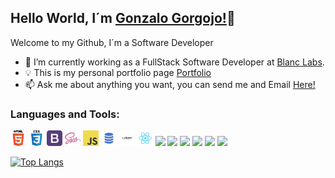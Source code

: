## Hello World, I´m [Gonzalo Gorgojo!](https://www.linkedin.com/in/gonzalogorgojo/)👋

Welcome to my Github, I´m a Software Developer 

- 🌱 I’m currently working as a FullStack Software Developer at [Blanc Labs](https://blanclabs.com/).
- 💡 This is my personal portfolio page [Portfolio](https://gonzalogorgojo.github.io/)
- 📫 Ask me about anything you want, you can send me and Email [Here!](mailto:gongorgojo@gmail.com) 

### **Languages and Tools:**

<code><img height="25" src="https://raw.githubusercontent.com/github/explore/80688e429a7d4ef2fca1e82350fe8e3517d3494d/topics/html/html.png"></code>
<code><img height="25" src="https://raw.githubusercontent.com/github/explore/80688e429a7d4ef2fca1e82350fe8e3517d3494d/topics/css/css.png"></code>
<code><img height="25" src="https://raw.githubusercontent.com/github/explore/80688e429a7d4ef2fca1e82350fe8e3517d3494d/topics/bootstrap/bootstrap.png"></code>
<code><img height="25" src="https://raw.githubusercontent.com/github/explore/80688e429a7d4ef2fca1e82350fe8e3517d3494d/topics/sass/sass.png"></code>
<code><img height="25" src="https://raw.githubusercontent.com/github/explore/80688e429a7d4ef2fca1e82350fe8e3517d3494d/topics/javascript/javascript.png"></code>
<code><img height="25" src="https://raw.githubusercontent.com/github/explore/80688e429a7d4ef2fca1e82350fe8e3517d3494d/topics/sql/sql.png"></code>
<code><img height="25" src="https://raw.githubusercontent.com/github/explore/80688e429a7d4ef2fca1e82350fe8e3517d3494d/topics/jquery/jquery.png"></code>
<code><img height="25" src="https://raw.githubusercontent.com/github/explore/80688e429a7d4ef2fca1e82350fe8e3517d3494d/topics/react/react.png"></code>
<code><img height="25" src="https://nodejs.org/static/images/logo.svg"></code>
<code><img height="25" src="https://live.mrf.io/statics/i/ps/www.muylinux.com/wp-content/uploads/2019/01/mongodb.png?width=1200&enable=upscale"></code>
<code><img height="25" src="https://i2.wp.com/enekodelatorre.com/wp-content/uploads/2016/10/express-fondo-2.png?fit=800%2C516&ssl=1"></code>
<code><img height="25" src="https://ahorasomos.izertis.com/solidgear/wp-content/uploads/2019/12/nest-1.png"></code>
<code><img height="25" src="https://ienrformacion.es/wp-content/uploads/2019/01/jenkins.jpg"></code>
<code><img height="25" src="https://profile.es/wp-content/media/image.png"></code>


[![Top Langs](https://github-readme-stats.vercel.app/api/top-langs/?username=GonzaloGorgojo)](https://github.com/GonzaloGorgojo/github-readme-stats)
